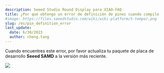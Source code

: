 ```yaml
---
description: Seeed Studio Round Display para XIAO-FAQ
title: ¿Por qué obtengo un error de definición de pines cuando compilo un programa de pantalla circular para el XIAO SAMD21?
#image: https://files.seeedstudio.com/wiki/wiki-platform/S-tempor.png
slug: /es/pin_definition_error
last_update:
  date: 6/30/2023
  author: cheng.tang
---
```

Cuando encuentres este error, por favor actualiza tu paquete de placa de desarrollo **Seeed SAMD** a la versión más reciente.

<div style={{textAlign:'center'}}><img src="https://files.seeedstudio.com/wiki/round_display_for_xiao/76.png" style={{width:700, height:'auto'}}/></div>